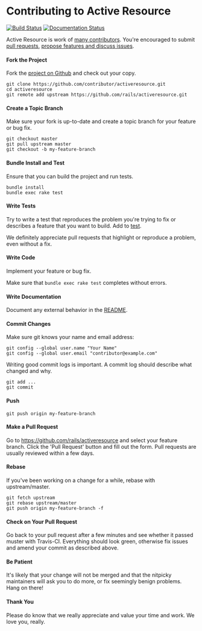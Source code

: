 Contributing to Active Resource
=====================

[![Build Status](https://travis-ci.org/rails/activeresource.svg?branch=master)](https://travis-ci.org/rails/activeresource)
[![Documentation Status](http://inch-ci.org/github/rails/activeresource.svg?branch=master)](http://inch-ci.org/github/rails/activeresource)

Active Resource is work of [many contributors](https://github.com/rails/activeresource/graphs/contributors). You're encouraged to submit [pull requests](https://github.com/rails/activeresource/pulls), [propose features and discuss issues](https://github.com/rails/activeresource/issues).

#### Fork the Project

Fork the [project on Github](https://github.com/rails/activeresource) and check out your copy.

```
git clone https://github.com/contributor/activeresource.git
cd activeresource
git remote add upstream https://github.com/rails/activeresource.git
```

#### Create a Topic Branch

Make sure your fork is up-to-date and create a topic branch for your feature or bug fix.

```
git checkout master
git pull upstream master
git checkout -b my-feature-branch
```

#### Bundle Install and Test

Ensure that you can build the project and run tests.

```
bundle install
bundle exec rake test
```

#### Write Tests

Try to write a test that reproduces the problem you're trying to fix or describes a feature that you want to build. Add to [test](test).

We definitely appreciate pull requests that highlight or reproduce a problem, even without a fix.

#### Write Code

Implement your feature or bug fix.

Make sure that `bundle exec rake test` completes without errors.

#### Write Documentation

Document any external behavior in the [README](README.rdoc).

#### Commit Changes

Make sure git knows your name and email address:

```
git config --global user.name "Your Name"
git config --global user.email "contributor@example.com"
```

Writing good commit logs is important. A commit log should describe what changed and why.

```
git add ...
git commit
```

#### Push

```
git push origin my-feature-branch
```

#### Make a Pull Request

Go to https://github.com/rails/activeresource and select your feature branch. Click the 'Pull Request' button and fill out the form. Pull requests are usually reviewed within a few days.

#### Rebase

If you've been working on a change for a while, rebase with upstream/master.

```
git fetch upstream
git rebase upstream/master
git push origin my-feature-branch -f
```

#### Check on Your Pull Request

Go back to your pull request after a few minutes and see whether it passed muster with Travis-CI. Everything should look green, otherwise fix issues and amend your commit as described above.

#### Be Patient

It's likely that your change will not be merged and that the nitpicky maintainers will ask you to do more, or fix seemingly benign problems. Hang on there!

#### Thank You

Please do know that we really appreciate and value your time and work. We love you, really.
